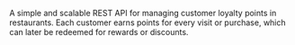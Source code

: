 A simple and scalable REST API for managing customer loyalty points in restaurants.
Each customer earns points for every visit or purchase, which can later be redeemed for rewards or discounts.
